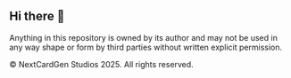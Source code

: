 ## Hi there 👋

Anything in this repository is owned by its author and may not be used in any way shape or form by third parties without written explicit permission.

© NextCardGen Studios 2025. All rights reserved.
<!--
**AICardGen/aicardgen** is a ✨ _special_ ✨ repository because its `README.md` (this file) appears on your GitHub profile.

Here are some ideas to get you started:

- 🔭 I’m currently working on ...
- 🌱 I’m currently learning ...
- 👯 I’m looking to collaborate on ...
- 🤔 I’m looking for help with ...
- 💬 Ask me about ...
- 📫 How to reach me: ...
- 😄 Pronouns: ...
- ⚡ Fun fact: ...
-->
